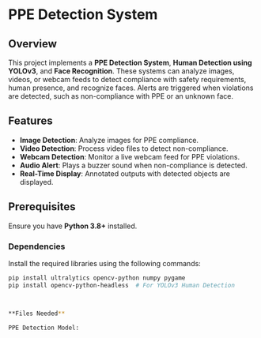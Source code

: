 # PPE Detection System

## Overview

This project implements a **PPE Detection System**, **Human Detection using YOLOv3**, and **Face Recognition**. These systems can analyze images, videos, or webcam feeds to detect compliance with safety requirements, human presence, and recognize faces. Alerts are triggered when violations are detected, such as non-compliance with PPE or an unknown face.

## Features

- **Image Detection**: Analyze images for PPE compliance.
- **Video Detection**: Process video files to detect non-compliance.
- **Webcam Detection**: Monitor a live webcam feed for PPE violations.
- **Audio Alert**: Plays a buzzer sound when non-compliance is detected.
- **Real-Time Display**: Annotated outputs with detected objects are displayed.

## Prerequisites

Ensure you have **Python 3.8+** installed.

### Dependencies

Install the required libraries using the following commands:

```bash
pip install ultralytics opencv-python numpy pygame
pip install opencv-python-headless  # For YOLOv3 Human Detection



**Files Needed**

PPE Detection Model:

yolo.pt: Trained YOLO model for PPE detection (helmets, vests, gloves).
person.pt: For human detection

Human Detection Model:

yolov3.weights: YOLOv3 pre-trained weights.
yolov3.cfg: YOLOv3 configuration file.
coco.names: Class names for YOLOv3.

Face Recognition:

Known Faces: Folder containing images of known individuals for face recognition (e.g., person1.jpg, person2.jpg).
Cascade Classifier: For face detection, a pre-trained haarcascade_frontalface_default.xml should be used.
Audio Alert:

buzzer.wav: The buzzer sound to trigger on violation detection.

**Usage**

1. Human Detection
To run human detection:

bash
Copy code
python human_detection.py
Prepare Video Files:
Place your video files in the videos directory.
Supported formats: .mp4, .avi.
Processing:
The script processes all videos in the videos folder.
It detects humans in each video and saves the processed videos in processed_videos.

2. PPE Detection
To run the PPE detection system:
python ppe_detection.py

Select Model:

PPE Model: Detects PPE (helmets, vests, gloves).
Worker Model: Detects workers in restricted zones.

Select Source:

Image: Provide the path to an image file.
Video: Provide the path to a video file.
Webcam: Use the default webcam for real-time monitoring.

3. Face Recognition
4. 
To run face recognition:
python face_recognition.py
Select Input Type:

Image: Provide the path to an image file.
Video: Provide the path to a video file.
Webcam: Use the default webcam for real-time face recognition.
Known Faces Folder:

Place images of known individuals in the known_faces folder (e.g., person1.jpg, person2.jpg).

**Key Functions**

PPE Detection:

Buzzer Alert: Plays a buzzer sound when PPE violations are detected.
YOLOv8 Model: Dynamically loads the YOLOv8 model to detect PPE and workers.
Real-Time Display: Shows annotated output for detected PPE.
Human Detection (YOLOv3):

Human Detection: Identifies humans in video frames.
Processed Videos: Annotated videos are saved in the processed_videos folder.
Face Recognition:

Face Identification: Matches faces in images or videos with known individuals.
Real-Time Webcam Feed: Supports live webcam recognition.


**Configuration**

Modify the neceassry paths in the scripts as per your system.


**License**
This project is licensed under the MIT License - see the LICENSE file for details.
